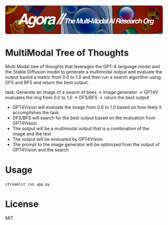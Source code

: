 [![Multi-Modality](agorabanner.png)](https://discord.gg/qUtxnK2NMf)

# MultiModal Tree of Thoughts
Multi Modal tree of thoughts that leverages the GPT-4 language model and the
Stable Diffusion model to generate a multimodal output and evaluate the
output based a metric from 0.0 to 1.0 and then run a search algorithm using DFS and BFS and return the best output.
    
    
task: Generate an image of a swarm of bees -> Image generator -> GPT4V evaluates the img from 0.0 to 1.0 -> DFS/BFS -> return the best output


- GPT4Vision will evaluate the image from 0.0 to 1.0 based on how likely it accomplishes the task
- DFS/BFS will search for the best output based on the evaluation from GPT4Vision
- The output will be a multimodal output that is a combination of the image and the text
- The output will be evaluated by GPT4Vision
- The prompt to the image generator will be optimized from the output of GPT4Vision and the search

# Usage
`streamlit run app.py`

# License
MIT

